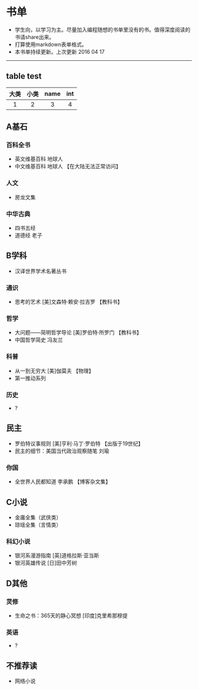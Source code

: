 # 书单
* 学生向，以学习为主。尽量加入编程随想的书单里没有的书。值得深度阅读的书请share出来。
* 打算使用markdown表单格式。
* 本书单持续更新。上次更新 2016 04 17
* * *
## table test

|大类|小类|name|int|
|:-:|:-:|:-:|:-:|
|1|2|3|4|

## A基石

### 百科全书
* 英文维基百科 地球人
* 中文维基百科 地球人 【在大陆无法正常访问】

### 人文

* 房龙文集

### 中华古典
* 四书五经
* 道德经 老子


## B学科

* 汉译世界学术名著丛书

### 通识
* 思考的艺术 [美]文森特·赖安·拉吉罗  【教科书】


### 哲学
* 大问题——简明哲学导论 [美]罗伯特·所罗门 【教科书】
* 中国哲学简史 冯友兰


### 科普
* 从一到无穷大 [美]伽莫夫 【物理】
* 第一推动系列

### 历史
* ?

## 民主
* 罗伯特议事规则 [美]亨利·马丁·罗伯特 【出版于19世纪】
* 民主的细节：美国当代政治观察随笔 刘瑜

### 你国
* 全世界人民都知道 李承鹏  【博客杂文集】



## C小说
* 金庸全集（武侠类）
* 琼瑶全集（言情类）

### 科幻小说
* 银河系漫游指南 [英]道格拉斯·亚当斯
* 银河英雄传说 [日]田中芳树

## D其他

### 灵修
*  生命之书：365天的静心冥想 [印度]克里希那穆提

### 英语
* ?

## 不推荐读
* 网络小说
